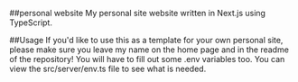 ##personal website
My personal site website written in Next.js using TypeScript.

##Usage
If you'd like to use this as a template for your own personal site, please make sure you leave my name on the home page and in the readme of the repository! You will have to fill out some .env variables too. You can view the src/server/env.ts file to see what is needed.
